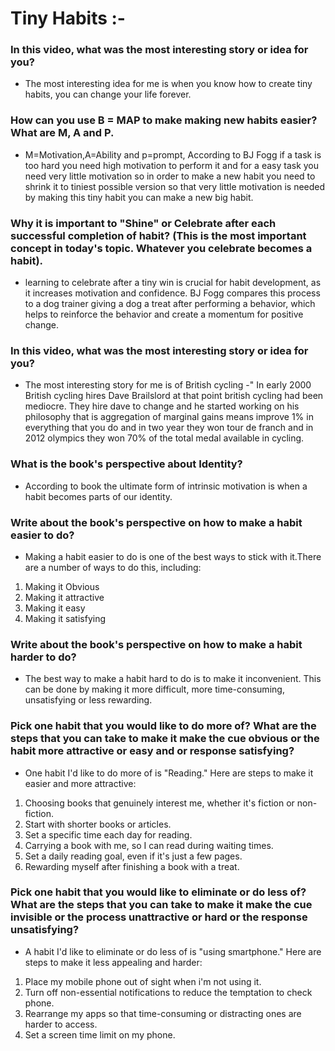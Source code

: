 # Tiny Habits :-

### In this video, what was the most interesting story or idea for you?

- The most interesting idea for me is when you know how to create tiny habits, you can change your life forever.

### How can you use B = MAP to make making new habits easier? What are M, A and P.

- M=Motivation,A=Ability and p=prompt, According to BJ Fogg if a task is too hard you need high motivation to perform it and for a easy task you need very little motivation so in order to make a new habit you need to shrink it to tiniest possible version so that very little motivation is needed by making this tiny habit you can make a new big habit.

### Why it is important to "Shine" or Celebrate after each successful completion of habit? (This is the most important concept in today's topic. Whatever you celebrate becomes a habit).

- learning to celebrate after a tiny win is crucial for habit development, as it increases motivation and confidence. BJ Fogg compares this process to a dog trainer giving a dog a treat after performing a behavior, which helps to reinforce the behavior and create a momentum for positive change.

### In this video, what was the most interesting story or idea for you?

- The most interesting story for me is of British cycling -" In early 2000 British cycling hires Dave Brailslord at that point british cycling had been mediocre. They hire dave to change and he started working on his philosophy that is aggregation of marginal gains means improve 1% in everything that you do and in two year they won tour de franch and in 2012 olympics they won 70% of the total medal available in cycling.

### What is the book's perspective about Identity?

- According to book the ultimate form of intrinsic motivation is when a habit becomes parts of our identity.

### Write about the book's perspective on how to make a habit easier to do?
- Making a habit easier to do is one of the best ways to stick with it.There are a number of ways to do this, including:
1. Making it Obvious
2. Making it attractive
3. Making it easy
4. Making it satisfying

### Write about the book's perspective on how to make a habit harder to do?

- The best way to make a habit hard to do is to make it inconvenient. This can be done by making it more difficult, more time-consuming, unsatisfying or less rewarding.

### Pick one habit that you would like to do more of? What are the steps that you can take to make it make the cue obvious or the habit more attractive or easy and or response satisfying?
- One habit I'd like to do more of is "Reading."
Here are steps to make it easier and more attractive:
1. Choosing books that genuinely interest me, whether it's fiction or non-fiction.
2. Start with shorter books or articles.
3. Set a specific time each day for reading.
4. Carrying a book with me, so I can read during waiting times.
5. Set a daily reading goal, even if it's just a few pages.
6. Rewarding myself after finishing a book with a treat.

### Pick one habit that you would like to eliminate or do less of? What are the steps that you can take to make it make the cue invisible or the process unattractive or hard or the response unsatisfying?

- A habit I'd like to eliminate or do less of is "using smartphone."
Here are steps to make it less appealing and harder:
1. Place my mobile phone out of sight when i'm not using it.
2. Turn off non-essential notifications to reduce the temptation to check phone.
3. Rearrange my apps so that time-consuming or distracting ones are harder to access.
4. Set a screen time limit on my phone.

